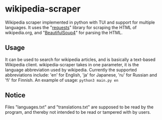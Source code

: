 # wikipedia-scraper
Wikipedia scraper implemented in python with TUI and support for multiple languages.
It uses the "[requests](https://pypi.org/project/requests/)" library for scraping the HTML of wikipedia.org, and "[BeautifulSoup4](https://pypi.org/project/beautifulsoup4/)" for parsing the HTML.

## Usage
It can be used to search for wikipedia articles, and is basically a text-based Wikipedia client.
wikipedia-scraper takes in one parameter, it is the language abbreviation used by wikipedia. Currently the supported abbreviations include: 'en' for English, 'ja' for Japanese, 'ru' for Russian and 'fi' for Finnish. 
An example of usage: 
`python3 main.py en`

## Notice
Files "languages.txt" and "translations.txt" are supposed to be read by the program, and thereby not intended to be read or tampered with by users.
